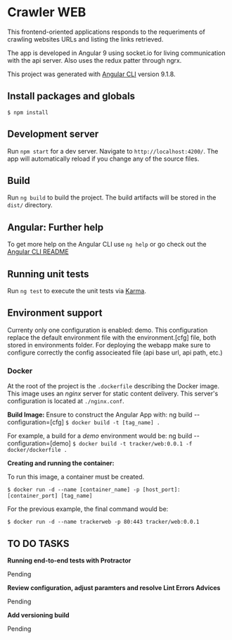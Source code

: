 Crawler WEB
====================

This frontend-oriented applications responds to the requeriments of crawling websites URLs and listing the links retrieved.

The app is developed in Angular 9 using socket.io for living communication with the api server. Also uses the redux patter through ngrx.

This project was generated with [Angular CLI](https://github.com/angular/angular-cli) version 9.1.8.

## Install packages and globals

`$ npm install`

## Development server

Run `npm start` for a dev server. Navigate to `http://localhost:4200/`. The app will automatically reload if you change any of the source files.

## Build

Run `ng build` to build the project. The build artifacts will be stored in the `dist/` directory. 

## Angular: Further help

To get more help on the Angular CLI use `ng help` or go check out the [Angular CLI README](https://github.com/angular/angular-cli/blob/master/README.md)

## Running unit tests

Run `ng test` to execute the unit tests via [Karma](https://karma-runner.github.io).

## Environment support

Currenty only one configuration is enabled: demo. This configuration replace the default environment file with the environment.[cfg] file, both stored in environments folder.
For deploying the webapp make sure to configure correctly the config associeated file (api base url, api path, etc.)

### Docker

At the root of the project is the `.dockerfile` describing the Docker image. This image uses an
_nginx_ server for static content delivery. This server's configuration is located at `./nginx.conf`.

**Build Image:**
Ensure to construct the Angular App with: ng build --configuration=[cfg]
`$ docker build -t [tag_name] .`

For example, a build for a *demo* environment would be:
ng build --configuration=[demo]
`$ docker build -t tracker/web:0.0.1 -f docker/dockerfile .`

**Creating and running the container:**

To run this image, a container must be created.

`$ docker run -d --name [container_name] -p [host_port]:[container_port] [tag_name]`

For the previous example, the final command would be:

`$ docker run -d --name trackerweb -p 80:443 tracker/web:0.0.1`

  
  
## TO DO TASKS

**Running end-to-end tests with Protractor**

Pending

**Review configuration, adjust paramters and resolve Lint Errors Advices**

Pending

**Add versioning build**

Pending


